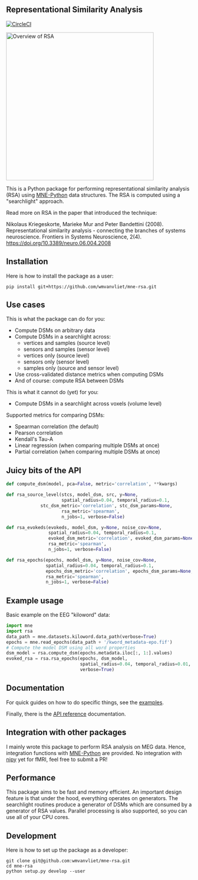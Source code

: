 Representational Similarity Analysis
------------------------------------

[![CircleCI](https://circleci.com/gh/wmvanvliet/mne-rsa.svg?style=shield)](https://circleci.com/gh/wmvanvliet/mne-rsa)

<img src="https://raw.githubusercontent.com/wmvanvliet/mne-rsa/master/doc/rsa.png" alt="Overview of RSA" width="400">

This is a Python package for performing representational similarity analysis (RSA) using [MNE-Python](https://martinos.org/mne/stable/index.html) data structures. The RSA is computed using a "searchlight" approach.

Read more on RSA in the paper that introduced the technique:

Nikolaus Kriegeskorte, Marieke Mur and Peter Bandettini (2008).
Representational similarity analysis - connecting the branches of systems
neuroscience. Frontiers in Systems Neuroscience, 2(4).
https://doi.org/10.3389/neuro.06.004.2008

## Installation

Here is how to install the package as a user:

`pip install git+https://github.com/wmvanvliet/mne-rsa.git`


## Use cases

This is what the package can do for you:

 - Compute DSMs on arbitrary data
 - Compute DSMs in a searchlight across:
    - vertices and samples (source level)
    - sensors and samples (sensor level)
    - vertices only (source level)
    - sensors only (sensor level)
    - samples only (source and sensor level)
 - Use cross-validated distance metrics when computing DSMs
 - And of course: compute RSA between DSMs

This is what it cannot do (yet) for you:

 - Compute DSMs in a searchlight across voxels (volume level)

Supported metrics for comparing DSMs:

  - Spearman correlation (the default)
  - Pearson correlation
  - Kendall's Tau-A
  - Linear regression (when comparing multiple DSMs at once)
  - Partial correlation (when comparing multiple DSMs at once)


## Juicy bits of the API 

```python
def compute_dsm(model, pca=False, metric='correlation', **kwargs)

def rsa_source_level(stcs, model_dsm, src, y=None,
                     spatial_radius=0.04, temporal_radius=0.1,
		     stc_dsm_metric='correlation', stc_dsm_params=None,
                     rsa_metric='spearman',
                     n_jobs=1, verbose=False)

def rsa_evokeds(evokeds, model_dsm, y=None, noise_cov=None,
                spatial_radius=0.04, temporal_radius=0.1,
                evoked_dsm_metric='correlation', evoked_dsm_params=None,
                rsa_metric='spearman',
                n_jobs=1, verbose=False)

def rsa_epochs(epochs, model_dsm, y=None, noise_cov=None,
               spatial_radius=0.04, temporal_radius=0.1,
               epochs_dsm_metric='correlation', epochs_dsm_params=None,
               rsa_metric='spearman',
               n_jobs=1, verbose=False)
```

## Example usage

Basic example on the EEG "kiloword" data:

```python
import mne
import rsa
data_path = mne.datasets.kiloword.data_path(verbose=True)
epochs = mne.read_epochs(data_path + '/kword_metadata-epo.fif')
# Compute the model DSM using all word properties
dsm_model = rsa.compute_dsm(epochs.metadata.iloc[:, 1:].values)
evoked_rsa = rsa.rsa_epochs(epochs, dsm_model,
                            spatial_radius=0.04, temporal_radius=0.01,
                            verbose=True)
```


## Documentation

For quick guides on how to do specific things, see the [examples](https://users.aalto.fi/~vanvlm1/mne-rsa/auto_examples/index.html).

Finally, there is the [API reference](https://users.aalto.fi/~vanvlm1/mne-rsa/api.html) documentation.


## Integration with other packages

I mainly wrote this package to perform RSA analysis on MEG data. Hence, integration functions with [MNE-Python](https://mne.tools) are provided. No integration with [nipy](https://nipy.org) yet for fMRI, feel free to submit a PR!


## Performance

This package aims to be fast and memory efficient. An important design feature is that under the hood, everything operates on generators. The searchlight routines produce a generator of DSMs which are consumed by a generator of RSA values. Parallel processing is also supported, so you can use all of your CPU cores.


## Development

Here is how to set up the package as a developer:

```
git clone git@github.com:wmvanvliet/mne-rsa.git
cd mne-rsa
python setup.py develop --user
```
